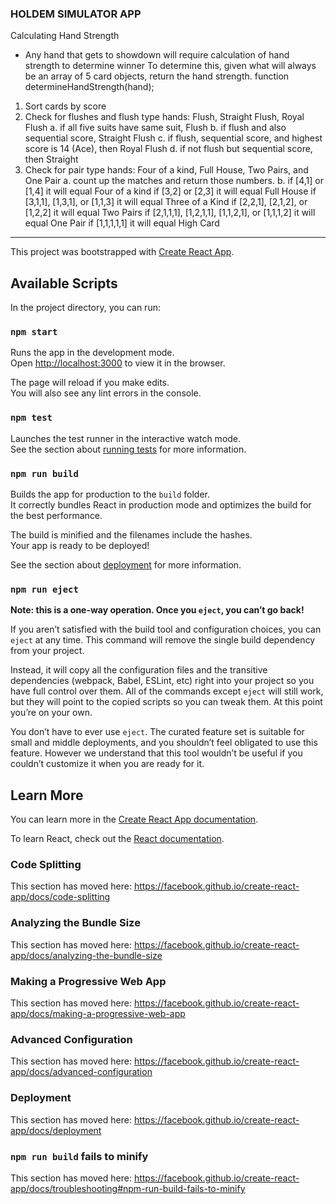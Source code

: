 ### HOLDEM SIMULATOR APP

Calculating Hand Strength

- Any hand that gets to showdown will require calculation of hand strength to determine winner
  To determine this, given what will always be an array of 5 card objects, return the hand strength.
  function determineHandStrength(hand);

1. Sort cards by score
2. Check for flushes and flush type hands: Flush, Straight Flush, Royal Flush
   a. if all five suits have same suit, Flush
   b. if flush and also sequential score, Straight Flush
   c. if flush, sequential score, and highest score is 14 (Ace), then Royal Flush
   d. if not flush but sequential score, then Straight
3. Check for pair type hands: Four of a kind, Full House, Two Pairs, and One Pair
   a. count up the matches and return those numbers.
   b. if [4,1] or [1,4] it will equal Four of a kind
   if [3,2] or [2,3] it will equal Full House
   if [3,1,1], [1,3,1], or [1,1,3] it will equal Three of a Kind
   if [2,2,1], [2,1,2], or [1,2,2] it will equal Two Pairs
   if [2,1,1,1], [1,2,1,1], [1,1,2,1], or [1,1,1,2] it will equal One Pair
   if [1,1,1,1,1] it will equal High Card

---

This project was bootstrapped with [Create React App](https://github.com/facebook/create-react-app).

## Available Scripts

In the project directory, you can run:

### `npm start`

Runs the app in the development mode.<br />
Open [http://localhost:3000](http://localhost:3000) to view it in the browser.

The page will reload if you make edits.<br />
You will also see any lint errors in the console.

### `npm test`

Launches the test runner in the interactive watch mode.<br />
See the section about [running tests](https://facebook.github.io/create-react-app/docs/running-tests) for more information.

### `npm run build`

Builds the app for production to the `build` folder.<br />
It correctly bundles React in production mode and optimizes the build for the best performance.

The build is minified and the filenames include the hashes.<br />
Your app is ready to be deployed!

See the section about [deployment](https://facebook.github.io/create-react-app/docs/deployment) for more information.

### `npm run eject`

**Note: this is a one-way operation. Once you `eject`, you can’t go back!**

If you aren’t satisfied with the build tool and configuration choices, you can `eject` at any time. This command will remove the single build dependency from your project.

Instead, it will copy all the configuration files and the transitive dependencies (webpack, Babel, ESLint, etc) right into your project so you have full control over them. All of the commands except `eject` will still work, but they will point to the copied scripts so you can tweak them. At this point you’re on your own.

You don’t have to ever use `eject`. The curated feature set is suitable for small and middle deployments, and you shouldn’t feel obligated to use this feature. However we understand that this tool wouldn’t be useful if you couldn’t customize it when you are ready for it.

## Learn More

You can learn more in the [Create React App documentation](https://facebook.github.io/create-react-app/docs/getting-started).

To learn React, check out the [React documentation](https://reactjs.org/).

### Code Splitting

This section has moved here: https://facebook.github.io/create-react-app/docs/code-splitting

### Analyzing the Bundle Size

This section has moved here: https://facebook.github.io/create-react-app/docs/analyzing-the-bundle-size

### Making a Progressive Web App

This section has moved here: https://facebook.github.io/create-react-app/docs/making-a-progressive-web-app

### Advanced Configuration

This section has moved here: https://facebook.github.io/create-react-app/docs/advanced-configuration

### Deployment

This section has moved here: https://facebook.github.io/create-react-app/docs/deployment

### `npm run build` fails to minify

This section has moved here: https://facebook.github.io/create-react-app/docs/troubleshooting#npm-run-build-fails-to-minify
